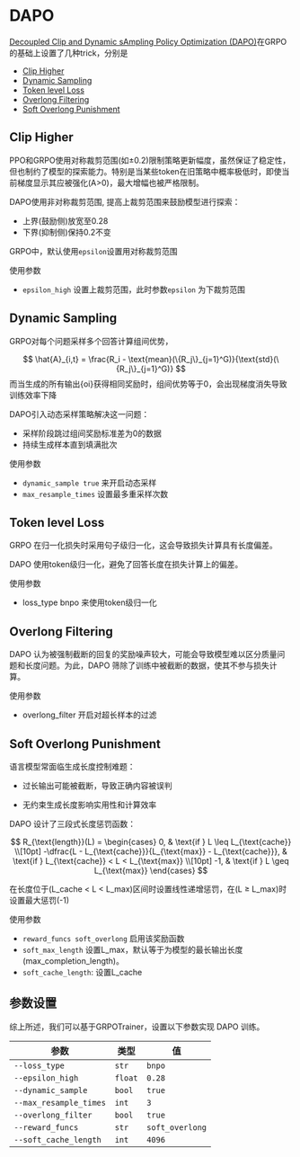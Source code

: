 # DAPO


[Decoupled Clip and Dynamic sAmpling Policy Optimization (DAPO)](https://arxiv.org/abs/2503.14476)在GRPO的基础上设置了几种trick，分别是
- [Clip Higher](#clip-higher)
- [Dynamic Sampling](#dynamic-sampling)
- [Token level Loss]()
- [Overlong Filtering]()
- [Soft Overlong Punishment](#soft-overlong-punishment)

## Clip Higher
PPO和GRPO使用对称裁剪范围(如±0.2)限制策略更新幅度，虽然保证了稳定性，但也制约了模型的探索能力。特别是当某些token在旧策略中概率极低时，即使当前梯度显示其应被强化(A>0)，最大增幅也被严格限制。

DAPO使用非对称裁剪范围, 提高上裁剪范围来鼓励模型进行探索：

- 上界(鼓励侧)放宽至0.28
- 下界(抑制侧)保持0.2不变

GRPO中，默认使用`epsilon`设置用对称裁剪范围

使用参数

- `epsilon_high` 设置上裁剪范围，此时参数`epsilon` 为下裁剪范围

## Dynamic Sampling
GRPO对每个问题采样多个回答计算组间优势，

$$
\hat{A}_{i,t} = \frac{R_i - \text{mean}(\{R_j\}_{j=1}^G)}{\text{std}(\{R_j\}_{j=1}^G)}
$$
而当生成的所有输出{oi}获得相同奖励时，组间优势等于0，会出现梯度消失导致训练效率下降

DAPO引入动态采样策略解决这一问题：

- 采样阶段跳过组间奖励标准差为0的数据
- 持续生成样本直到填满批次


使用参数

- `dynamic_sample true` 来开启动态采样
- `max_resample_times` 设置最多重采样次数

## Token level Loss
GRPO 在归一化损失时采用句子级归一化，这会导致损失计算具有长度偏差。

DAPO 使用token级归一化，避免了回答长度在损失计算上的偏差。

使用参数

- loss_type bnpo 来使用token级归一化


## Overlong Filtering
DAPO 认为被强制截断的回复的奖励噪声较大，可能会导致模型难以区分质量问题和长度问题。为此，DAPO 筛除了训练中被截断的数据，使其不参与损失计算。

使用参数

- overlong_filter 开启对超长样本的过滤


## Soft Overlong Punishment
语言模型常面临生成长度控制难题：

- 过长输出可能被截断，导致正确内容被误判

- 无约束生成长度影响实用性和计算效率

DAPO 设计了三段式长度惩罚函数：

$$
R_{\text{length}}(L) =
\begin{cases}
0, & \text{if } L \leq L_{\text{cache}} \\[10pt]
-\dfrac{L - L_{\text{cache}}}{L_{\text{max}} - L_{\text{cache}}}, & \text{if } L_{\text{cache}} < L < L_{\text{max}} \\[10pt]
-1, & \text{if } L \geq L_{\text{max}}
\end{cases}
$$

在长度位于(L_cache < L < L_max)区间时设置线性递增惩罚，在(L ≥ L_max)时设置最大惩罚(-1)


使用参数

- `reward_funcs soft_overlong` 启用该奖励函数
- `soft_max_length` 设置L_max，默认等于为模型的最长输出长度(max_completion_length)。
- `soft_cache_length`: 设置L_cache

## 参数设置
综上所述，我们可以基于GRPOTrainer，设置以下参数实现 DAPO 训练。

| 参数                 | 类型      | 值      |
|----------------------|-----------|-------------|
| `--loss_type`        | `str`     | `bnpo`     |
| `--epsilon_high`     | `float`   | `0.28`      |
| `--dynamic_sample`   | `bool`    | `true`      |
| `--max_resample_times` | `int`   | `3`        |
| `--overlong_filter`  | `bool`    | `true`      |
| `--reward_funcs`     | `str`     | `soft_overlong`|
| `--soft_cache_length`     | `int`     | `4096`|
